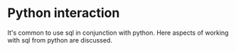 # Python interaction

It's common to use sql in conjunction with python. Here aspects of working with sql from python are discussed.